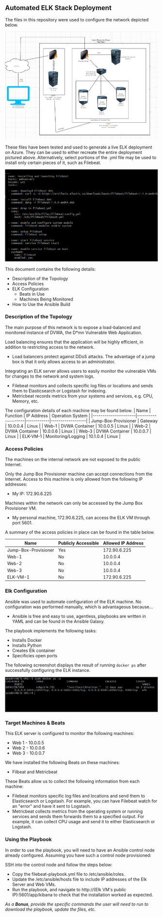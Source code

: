 ## Automated ELK Stack Deployment

The files in this repository were used to configure the network depicted below.

![](Images/Diagram.PNG)

These files have been tested and used to generate a live ELK deployment on Azure. They can be used to either recreate the entire deployment pictured above. Alternatively, select portions of the .yml file may be used to install only certain pieces of it, such as Filebeat.

 ![](Images/Filebeat.PNG)

This document contains the following details:
- Description of the Topology
- Access Policies
- ELK Configuration
  - Beats in Use
  - Machines Being Monitored
- How to Use the Ansible Build


### Description of the Topology

The main purpose of this network is to expose a load-balanced and monitored instance of DVWA, the D*mn Vulnerable Web Application.

Load balancing ensures that the application will be highly efficient, in addition to restricting access to the network.
- Load balancers protect against DDoS attacks. The advantage of a jump box is that it only allows access to an administrator. 

Integrating an ELK server allows users to easily monitor the vulnerable VMs for changes to the network and system logs.
- Filebeat monitors and collects specific log files or locations and sends them to Elasticsearch or Logstash for indexing. 
- Metricbeat records metrics from your systems and services, e.g. CPU, Memory, etc.

The configuration details of each machine may be found below.
| Name                 | Function           | IP Address | Operation System |
|----------------------|--------------------|------------|------------------|
| Jump-Box-Provisioner | Gateway            | 10.0.0.4   | Linux            |
| Web-1                | DVWA Container     | 10.0.0.5   | Linux            |
| Web-2                | DVWA Container     | 10.0.0.6   | Linux            |
| Web-3                | DVWA Container     | 10.0.0.7   | Linux            |
| ELK-VM-1             | Monitoring/Logging | 10.1.0.4   | Linux            |

### Access Policies

The machines on the internal network are not exposed to the public Internet. 

Only the Jump Box Provisioner machine can accept connections from the Internet. Access to this machine is only allowed from the following IP addresses:
- My IP: 172.90.6.225

Machines within the network can only be accessed by the Jump Box Provisioner VM.
- My personal machine, 172.90.6.225, can access the ELK VM through port 5601.

A summary of the access policies in place can be found in the table below.

| Name                 | Publicly Accessible | Allowed IP Address |
|----------------------|---------------------|--------------------|
| Jump-Box-Provisioner | Yes                 | 172.90.6.225       |
| Web-1                | No                  | 10.0.0.4           |
| Web-2                | No                  | 10.0.0.4           |
| Web-3                | No                  | 10.0.0.4           |
| ELK-VM-1             | No                  | 172.90.6.225       |

### Elk Configuration

Ansible was used to automate configuration of the ELK machine. No configuration was performed manually, which is advantageous because...
- Ansible is free and easy to use, agentless, playbooks are written in YAML and can be found in the Ansible Galaxy. 

The playbook implements the following tasks:
- Installs Docker
- Installs Python
- Creates Elk container
- Specificies open ports

The following screenshot displays the result of running `docker ps` after successfully configuring the ELK instance.

![](Images/ElkConfig.PNG)

### Target Machines & Beats
This ELK server is configured to monitor the following machines:
- Web 1 - 10.0.0.5
- Web 2 - 10.0.0.6
- Web 3 - 10.0.0.7 

We have installed the following Beats on these machines:
- Filbeat and Metricbeat

These Beats allow us to collect the following information from each machine:
- Filebeat monitors specific log files and locations and send them to Elasticsearch or Logstash. For example, you can have Filebeat watch for an "error" and have it sent to Logstash. 
- Metricbeat collects metrics from the operating system or running services and sends them forwards them to a specified output. For example, it can collect CPU usage and send it to either Elasticsearch or Logstash. 

### Using the Playbook
In order to use the playbook, you will need to have an Ansible control node already configured. Assuming you have such a control node provisioned: 

SSH into the control node and follow the steps below:
- Copy the filebeat-playbook.yml file to /etc/ansible/roles.
- Update the /etc/ansible/hosts file to include IP addresses of the Elk Server and Web VMs.
- Run the playbook, and navigate to http://(Elk VM's public IP):5601/app/kibana to check that the installation worked as expected.

_As a **Bonus**, provide the specific commands the user will need to run to download the playbook, update the files, etc._
